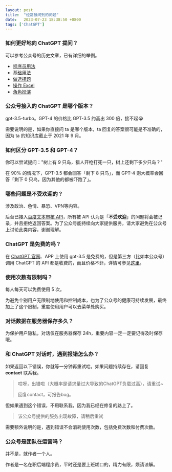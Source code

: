 ```yaml
---
layout: post
title:  "经常被问到的问题"
date:   2023-07-23 18:38:50 +0800
tags: ['ChatGPT']
---
```


### 如何更好地向 ChatGPT 提问？

可以参考公众号的历史文章，已有详细的举例。
- [程序员用法](https://mp.weixin.qq.com/s/exhA1irE2z5hl6xLVnaj8g)
- [基础用法](https://mp.weixin.qq.com/s/gZLtfOE2xqiv-TmXo_rpcw)
- [做选择题](https://mp.weixin.qq.com/s/7OA0To-uj4FnrUWJSW945w)
- [操作 Excel](https://mp.weixin.qq.com/s/7OA0To-uj4FnrUWJSW945w)
- [角色扮演](https://mp.weixin.qq.com/s/1APOeueM3Y7wtVnXNgME2w)

### 公众号接入的 ChatGPT 是哪个版本？

gpt-3.5-turbo。GPT-4 的价格比 GPT-3.5 约高出 300 倍，接不起😭

需要说明的是，如果你直接问 ta 是哪个版本，ta 回复的答案很可能是不准确的，因为 ta 的知识库截止于 2021 年 9 月。

### 如何区分 GPT-3.5 和 GPT-4？

你可以尝试提问："树上有 9 只鸟，猎人开枪打死一只，树上还剩下多少只鸟？"

在 90% 的情况下，GPT-3.5 都会回答「剩下 8 只鸟」，而 GPT-4 则大概率会回答「剩下 0 只鸟，因为其他的都被吓跑了」。

### 哪些问题是不受欢迎的？

涉及政治、色情、暴恐、VPN等内容。

后台已接入[百度文本审核 API](https://cloud.baidu.com/doc/ANTIPORN/s/Rk3h6xb3i)，所有被 API 认为是「**不受欢迎**」的问题将会被记录，并且拒绝返回答案。为了公众号能持续向大家提供服务，请大家避免在公众号上讨论此类内容，谢谢理解。

### ChatGPT 是免费的吗？

在 [ChatGPT 官网](https://chat.openai.com/)、APP 上使用 gpt-3.5 是免费的，但是第三方（比如本公众号）调用 ChatGPT 的 API 都是收费的，而且价格不菲，详情可参见[这里](https://openai.com/pricing)。

### 使用次数有限制吗？

每人每天可以免费使用 5 次。

为避免个别用户无限制地使用和控制成本，也为了公众号的健康可持续发展，最终加上了这个限制，重度使用用户可以去菜单处购买。

### 对话数据在服务器保存多久？

为保护用户隐私，对话仅在服务器保存 24h，重要内容一定一定要记得及时保存哦。

### 和 ChatGPT 对话时，遇到报错怎么办？

如果返回以下错误，你就等一分钟再重试哈。如果问题持续存在，请回复 **contact** 联系我。

> 哎呀，出错啦（大概率是请求量过大导致的ChatGPT负载过高），请重试~
>
> 回复contact，可报告bug。

但如果遇到这个错误，不用联系我，因为我已经在修复的路上了。

> 该公众号提供的服务出现故障，请稍后重试

需要额外说明的是，遇到错误不会消耗使用次数，包括免费次数和付费次数。

### 公众号是团队在运营吗？

并不是，就作者一个人。

作者是一名在职后端程序员，平时还是要上班糊口的，精力有限，烦请谅解。
